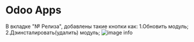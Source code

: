 # Odoo Apps
В вкладке "№ Релиза", добавлены такие кнопки как:
1.Обновить модуль;
2.Дэинсталировать(удалить) модуль;
![image info](https://github.com/zhenya51600/test/blob/main/2021-02-02_16-27.png)
